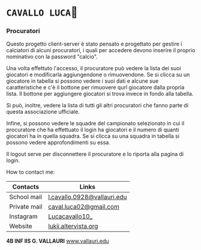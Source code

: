 # **`CAVALLO LUCA`:horse:**
### Procuratori

Questo progetto client-server è stato pensato e progettato per gestire i calciatori di alcuni procuratori, i quali per accedere devono inserire il proprio nominativo con la password "calcio".

Una volta effettuto l'accesso, il procuratore può vedere la lista dei suoi giocatori e modificarla aggiungendone o rimuovendone. 
Se si clicca su un giocatore in tabella si possono vedere i suoi dati e alcune sue caratteristiche e c'è il bottone per rimuovere qurl giocatore dalla propria lista.
Il bottone per aggiungere giocatori si trova invece in fondo alla tabella.

Si può, inoltre, vedere la lista di tutti gli altri procuratori che fanno parte di questa associazione ufficiale.

Infine, si possono vedere le squadre del campionato selezionato in cui il procuratore che ha effettuato il login ha giocatori e il numero di quanti giocatori ha in quella squadra. 
Se si clicca su una squadra in tabella si possono vedere approfondimenti su essa.

Il logout serve per disconnettere il procuratore e lo riporta alla pagina di login.


How to contact me:
 
Contacts | Links 
------------ | -------------
School mail | l.cavallo.0928@vallauri.edu
Private mail | caval.luca02@gmail.com
Instagram | [Lucacavallo10_](https://www.instagram.com/lucacavallo10_/)
Website | [lukii.altervista.org](http://lukii.altervista.org/)


**4B INF IIS G. VALLAURI**  www.vallauri.edu
